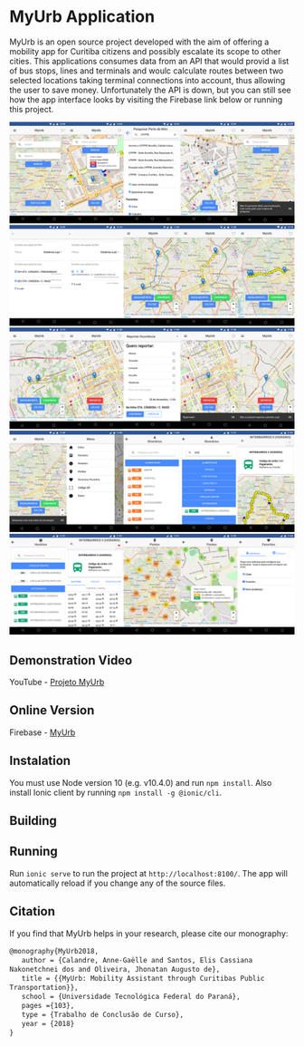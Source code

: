 # MyUrb Application
MyUrb is an open source project developed with the aim of offering a mobility app for Curitiba citizens and possibly escalate its scope to other cities. This applications consumes data from an API that would provid a list of bus stops, lines and terminals and woulc calculate routes between two selected locations taking terminal connections into account, thus allowing the user to save money.
Unfortunately the API is down, but you can still see how the app interface looks by visiting the Firebase link below or running this project.

![](https://github.com/uoyj/myurb/blob/master/myurb_prints/tela_app1.png?raw=true)
![](https://github.com/uoyj/myurb/blob/master/myurb_prints/tela_app2.png?raw=true)
![](https://github.com/uoyj/myurb/blob/master/myurb_prints/tela_app3.png?raw=true)
![](https://github.com/uoyj/myurb/blob/master/myurb_prints/tela_app4.png?raw=true)
![](https://github.com/uoyj/myurb/blob/master/myurb_prints/tela_app5.png?raw=true)

## Demonstration Video
YouTube - [Projeto MyUrb](https://youtu.be/VPC1_T9JgcI)

## Online Version
Firebase - [MyUrb](https://myurbbeta.firebaseapp.com/)

## Instalation
You must use Node version 10 (e.g. v10.4.0)  and run `npm install`. Also install Ionic client by running `npm install -g @ionic/cli`.

## Building


## Running
Run `ionic serve` to run the project at `http://localhost:8100/`. The app will automatically reload if you change any of the source files.

## Citation
If you find that MyUrb helps in your research, please cite our monography:

```
@monography{MyUrb2018,
   author = {Calandre, Anne-Gaëlle and Santos, Elis Cassiana Nakonetchnei dos and Oliveira, Jhonatan Augusto de},
   title = {{MyUrb: Mobility Assistant through Curitibas Public Transportation}},
   school = {Universidade Tecnológica Federal do Paraná},
   pages ={103},
   type = {Trabalho de Conclusão de Curso},
   year = {2018}
}